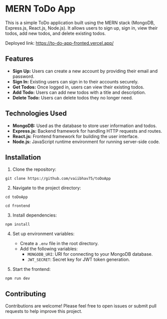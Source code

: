 # MERN ToDo App

This is a simple ToDo application built using the MERN stack (MongoDB, Express.js, React.js, Node.js). It allows users to sign up, sign in, view their todos, add new todos, and delete existing todos.

Deployed link: https://to-do-app-fronted.vercel.app/

## Features

- **Sign Up:** Users can create a new account by providing their email and password.
- **Sign In:** Existing users can sign in to their accounts securely.
- **Get Todos:** Once logged in, users can view their existing todos.
- **Add Todo:** Users can add new todos with a title and description.
- **Delete Todo:** Users can delete todos they no longer need.

## Technologies Used

- **MongoDB:** Used as the database to store user information and todos.
- **Express.js:** Backend framework for handling HTTP requests and routes.
- **React.js:** Frontend framework for building the user interface.
- **Node.js:** JavaScript runtime environment for running server-side code.

## Installation

1. Clone the repository:

`git clone https://github.com/vaiibhav75/toDoApp`


2. Navigate to the project directory:

`cd toDoApp`

`cd frontend`

3. Install dependencies:

`npm install`

4. Set up environment variables:
    - Create a `.env` file in the root directory.
    - Add the following variables:
        - `MONGODB_URI`: URI for connecting to your MongoDB database.
        - `JWT_SECRET`: Secret key for JWT token generation.

5. Start the frontend:

`npm run dev`

## Contributing

Contributions are welcome! Please feel free to open issues or submit pull requests to help improve this project.

